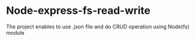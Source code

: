 # Node-express-fs-read-write

The project enables to use .json file and do CRUD operation using Node(fs) module
